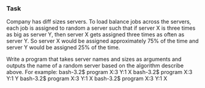 ### Task
Company has diff sizes servers. To load balance jobs across the servers, 
each job is assigned to random a server such that if server X is three times 
as big as server Y, then server X gets assigned three times as often as server Y.
So server X would be assigned approximately 75% of the time and server Y 
would be assigned 25% of the time.

Write a program that takes server names and sizes as arguments and outputs the name 
of a random server based on the algorithm describe above.
For example:
bash-3.2$ program X:3 Y:1
X
bash-3.2$ program X:3 Y:1
Y
bash-3.2$ program X:3 Y:1
X
bash-3.2$ program X:3 Y:1
X
